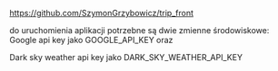 https://github.com/SzymonGrzybowicz/trip_front

do uruchomienia aplikacji potrzebne są dwie zmienne środowiskowe:
Google api key jako GOOGLE_API_KEY
oraz

Dark sky weather api key jako DARK_SKY_WEATHER_API_KEY
